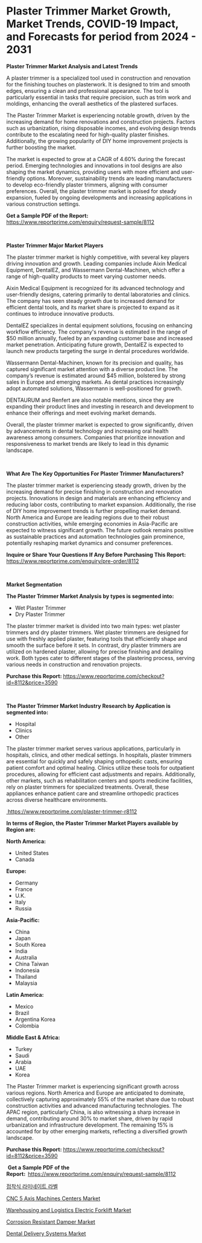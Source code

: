 <p><h1>Plaster Trimmer Market Growth, Market Trends, COVID-19 Impact, and Forecasts for period from 2024 - 2031</h1></p><p><strong>Plaster Trimmer Market Analysis and Latest Trends</strong></p>
<p><p>A plaster trimmer is a specialized tool used in construction and renovation for the finishing touches on plasterwork. It is designed to trim and smooth edges, ensuring a clean and professional appearance. The tool is particularly essential in tasks that require precision, such as trim work and moldings, enhancing the overall aesthetics of the plastered surfaces.</p><p>The Plaster Trimmer Market is experiencing notable growth, driven by the increasing demand for home renovations and construction projects. Factors such as urbanization, rising disposable incomes, and evolving design trends contribute to the escalating need for high-quality plaster finishes. Additionally, the growing popularity of DIY home improvement projects is further boosting the market.</p><p>The market is expected to grow at a CAGR of 4.60% during the forecast period. Emerging technologies and innovations in tool designs are also shaping the market dynamics, providing users with more efficient and user-friendly options. Moreover, sustainability trends are leading manufacturers to develop eco-friendly plaster trimmers, aligning with consumer preferences. Overall, the plaster trimmer market is poised for steady expansion, fueled by ongoing developments and increasing applications in various construction settings.</p></p>
<p><strong>Get a Sample PDF of the Report:&nbsp;</strong> <a href="https://www.reportprime.com/enquiry/request-sample/8112">https://www.reportprime.com/enquiry/request-sample/8112</a></p>
<p>&nbsp;</p>
<p><strong>Plaster Trimmer Major Market Players</strong></p>
<p><p>The plaster trimmer market is highly competitive, with several key players driving innovation and growth. Leading companies include Aixin Medical Equipment, DentalEZ, and Wassermann Dental-Machinen, which offer a range of high-quality products to meet varying customer needs. </p><p>Aixin Medical Equipment is recognized for its advanced technology and user-friendly designs, catering primarily to dental laboratories and clinics. The company has seen steady growth due to increased demand for efficient dental tools, and its market share is projected to expand as it continues to introduce innovative products.</p><p>DentalEZ specializes in dental equipment solutions, focusing on enhancing workflow efficiency. The company's revenue is estimated in the range of $50 million annually, fueled by an expanding customer base and increased market penetration. Anticipating future growth, DentalEZ is expected to launch new products targeting the surge in dental procedures worldwide.</p><p>Wassermann Dental-Machinen, known for its precision and quality, has captured significant market attention with a diverse product line. The company’s revenue is estimated around $45 million, bolstered by strong sales in Europe and emerging markets. As dental practices increasingly adopt automated solutions, Wassermann is well-positioned for growth.</p><p>DENTAURUM and Renfert are also notable mentions, since they are expanding their product lines and investing in research and development to enhance their offerings and meet evolving market demands.</p><p>Overall, the plaster trimmer market is expected to grow significantly, driven by advancements in dental technology and increasing oral health awareness among consumers. Companies that prioritize innovation and responsiveness to market trends are likely to lead in this dynamic landscape.</p></p>
<p>&nbsp;</p>
<p><strong>What Are The Key Opportunities For Plaster Trimmer Manufacturers?</strong></p>
<p><p>The plaster trimmer market is experiencing steady growth, driven by the increasing demand for precise finishing in construction and renovation projects. Innovations in design and materials are enhancing efficiency and reducing labor costs, contributing to market expansion. Additionally, the rise of DIY home improvement trends is further propelling market demand. North America and Europe are leading regions due to their robust construction activities, while emerging economies in Asia-Pacific are expected to witness significant growth. The future outlook remains positive as sustainable practices and automation technologies gain prominence, potentially reshaping market dynamics and consumer preferences.</p></p>
<p><strong>Inquire or Share Your Questions If Any Before Purchasing This Report:</strong> <a href="https://www.reportprime.com/enquiry/pre-order/8112">https://www.reportprime.com/enquiry/pre-order/8112</a></p>
<p>&nbsp;</p>
<p><strong>Market Segmentation</strong></p>
<p><strong>The Plaster Trimmer Market Analysis by types is segmented into:</strong></p>
<p><ul><li>Wet Plaster Trimmer</li><li>Dry Plaster Trimmer</li></ul></p>
<p><p>The plaster trimmer market is divided into two main types: wet plaster trimmers and dry plaster trimmers. Wet plaster trimmers are designed for use with freshly applied plaster, featuring tools that efficiently shape and smooth the surface before it sets. In contrast, dry plaster trimmers are utilized on hardened plaster, allowing for precise finishing and detailing work. Both types cater to different stages of the plastering process, serving various needs in construction and renovation projects.</p></p>
<p><strong>Purchase this Report:&nbsp;</strong><a href="https://www.reportprime.com/checkout?id=8112&price=3590">https://www.reportprime.com/checkout?id=8112&price=3590</a></p>
<p>&nbsp;</p>
<p><strong>The Plaster Trimmer Market Industry Research by Application is segmented into:</strong></p>
<p><ul><li>Hospital</li><li>Clinics</li><li>Other</li></ul></p>
<p><p>The plaster trimmer market serves various applications, particularly in hospitals, clinics, and other medical settings. In hospitals, plaster trimmers are essential for quickly and safely shaping orthopedic casts, ensuring patient comfort and optimal healing. Clinics utilize these tools for outpatient procedures, allowing for efficient cast adjustments and repairs. Additionally, other markets, such as rehabilitation centers and sports medicine facilities, rely on plaster trimmers for specialized treatments. Overall, these appliances enhance patient care and streamline orthopedic practices across diverse healthcare environments.</p></p>
<p><a href="https://www.reportprime.com/plaster-trimmer-r8112">&nbsp;https://www.reportprime.com/plaster-trimmer-r8112</a></p>
<p><strong>In terms of Region, the Plaster Trimmer Market Players available by Region are:</strong></p>
<p>
    <p> <strong> North America: </strong>
        <ul>
            <li>United States</li>
            <li>Canada</li>
        </ul>
        </p> 
    <p> <strong> Europe: </strong>
        <ul>
            <li>Germany</li>
            <li>France</li>
            <li>U.K.</li>
            <li>Italy</li>
            <li>Russia</li>
        </ul>
        </p> 
    <p> <strong> Asia-Pacific: </strong>
        <ul>
            <li>China</li>
            <li>Japan</li>
            <li>South Korea</li>
            <li>India</li>
            <li>Australia</li>
            <li>China Taiwan</li>
            <li>Indonesia</li>
            <li>Thailand</li>
            <li>Malaysia</li>
        </ul>
        </p> 
    <p> <strong> Latin America: </strong>
        <ul>
            <li>Mexico</li>
            <li>Brazil</li>
            <li>Argentina Korea</li>
            <li>Colombia</li>
        </ul>
        </p> 
    <p> <strong> Middle East & Africa: </strong>
        <ul>
            <li>Turkey</li>
            <li>Saudi</li>
            <li>Arabia</li>
            <li>UAE</li>
            <li>Korea</li>
        </ul>
    </p>
    </p>
<p><p>The Plaster Trimmer market is experiencing significant growth across various regions. North America and Europe are anticipated to dominate, collectively capturing approximately 55% of the market share due to robust construction activities and advanced manufacturing technologies. The APAC region, particularly China, is also witnessing a sharp increase in demand, contributing around 30% to market share, driven by rapid urbanization and infrastructure development. The remaining 15% is accounted for by other emerging markets, reflecting a diversified growth landscape.</p></p>
<p><strong>Purchase this Report: </strong><a href="https://www.reportprime.com/checkout?id=8112&price=3590">https://www.reportprime.com/checkout?id=8112&price=3590</a></p>
<p>&nbsp;<strong>Get a Sample PDF of the Report:&nbsp;&nbsp;</strong><a href="https://www.reportprime.com/enquiry/request-sample/8112">https://www.reportprime.com/enquiry/request-sample/8112</a></p>
<p><strong></strong></p>
<p><p><a href="https://medium.com/@rekhakhatun65/adhesive-laminated-label-market-%EC%9D%98-%EA%B8%80%EB%A1%9C%EB%B2%8C-%EC%8B%9C%EC%9E%A5-%EA%B0%9C%EC%9A%94%EB%8A%94-%EC%A0%84-%EC%84%B8%EA%B3%84-%EB%B0%8F-%EC%A3%BC%EC%9A%94-%EC%8B%9C%EC%9E%A5%EC%9D%98-%EC%82%B0%EC%97%85%EC%97%90-%EC%98%81%ED%96%A5%EC%9D%84-%EB%AF%B8%EC%B9%98%EB%8A%94-%EC%A3%BC%EC%9A%94-%ED%8A%B8%EB%A0%8C%EB%93%9C%EC%97%90-%EB%8C%80%ED%95%9C-%EB%8F%85%ED%8A%B9%ED%95%9C-%EA%B4%80%EC%A0%90%EC%9D%84-%EC%A0%9C%EA%B3%B5%ED%95%A9%EB%8B%88%EB%8B%A4-30b9cff5f5c9">접착식 라미네이트 라벨</a></p><p><a href="https://issuu.com/reportprime-2/docs/cnc-5-axis-machines-centers-market-_19783ef04ddab4">CNC 5 Axis Machines Centers Market</a></p><p><a href="https://medium.com/@bosdendes/navigating-the-warehousing-and-logistics-electric-forklift-market-expert-analysis-and-market-5cefa798cb2b">Warehousing and Logistics Electric Forklift Market</a></p><p><a href="https://medium.com/@bosdendes/corrosion-resistant-damper-industry-analysis-report-its-market-size-share-trends-by-application-b9b2cace10b9">Corrosion Resistant Damper Market</a></p><p><a href="https://github.com/dfs4ff/Market-Research-Report-List-1/blob/main/dental-delivery-systems-market.md">Dental Delivery Systems Market</a></p></p>